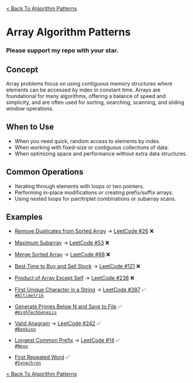 [< Back To Algorithm Patterns](../../)

# Array Algorithm Patterns
### Please support my repo with your star.

## Concept
Array problems focus on using contiguous memory structures where elements can be accessed by index in constant time. Arrays are foundational for many algorithms, offering a balance of speed and simplicity, and are often used for sorting, searching, scanning, and sliding window operations.

## When to Use
- When you need quick, random access to elements by index.
- When working with fixed-size or contiguous collections of data.
- When optimizing space and performance without extra data structures.

## Common Operations
- Iterating through elements with loops or two pointers.
- Performing in-place modifications or creating prefix/suffix arrays.
- Using nested loops for pair/triplet combinations or subarray scans.

## Examples
- [Remove Duplicates from Sorted Array]() → [LeetCode #26](https://leetcode.com/problems/remove-duplicates-from-sorted-array) ❌

- [Maximum Subarray]() → [LeetCode #53](https://leetcode.com/problems/maximum-subarray) ❌

- [Merge Sorted Array]() → [LeetCode #88](https://leetcode.com/problems/merge-sorted-array) ❌

- [Best Time to Buy and Sell Stock]() → [LeetCode #121](https://leetcode.com/problems/best-time-to-buy-and-sell-stock) ❌

- [Product of Array Except Self]() → [LeetCode #238](https://leetcode.com/problems/product-of-array-except-self) ❌

- [First Unique Character in a String](first_unique_character_in_a_string) → [LeetCode #387](https://leetcode.com/problems/first-unique-character-in-a-string) ✅
  <br>
  [`#Altimetrik`](https://altimetrik.com)

- [Generate Primes Below N and Save to File](generate_and_write_primes_below_n) ✅
  <br>
  [`#HighTechGenesis`](https://hightechgenesis.com)

- [Valid Anagram](valid_anagram) → [LeetCode #242](https://leetcode.com/problems/valid-anagram) ✅
  <br>
  [`#Bankino`](https://bankino.digital)

- [Longest Common Prefix](longest_common_prefix) → [LeetCode #14](https://leetcode.com/problems/longest-common-prefix) ✅
  <br>
  [`#Nexu`](https://nexu.co)

- [First Repeated Word](first_repeated_item) ✅
  <br>
  [`#Synechron`](https://synechron.com)

[< Back To Algorithm Patterns](../../)
